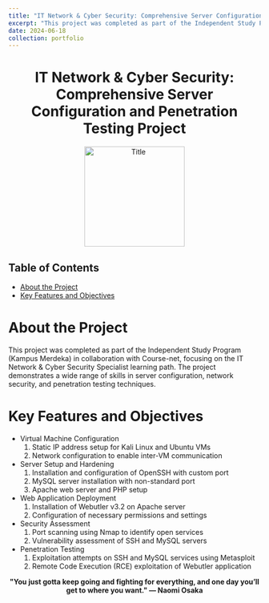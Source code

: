 ```yaml
---
title: "IT Network & Cyber Security: Comprehensive Server Configuration and Penetration Testing Project"
excerpt: "This project was completed as part of the Independent Study Program (Kampus Merdeka) in collaboration with Course-net, focusing on the IT Network & Cyber Security Specialist learning path. The project demonstrates a wide range of skills in server configuration, network security, and penetration testing techniques."
date: 2024-06-18
collection: portfolio
---
```

<div style="text-align:center;">
    <h1>IT Network & Cyber Security: Comprehensive Server Configuration and Penetration Testing Project</h1>
</div>

<div style="text-align:center;">
    <image src="/images/cy1.png" controls title="Title" height="200"></image>
</div>

## Table of Contents
- [About the Project](#about-the-project)
- [Key Features and Objectives](#key-features-and-objectives)

# About the Project
This project was completed as part of the Independent Study Program (Kampus Merdeka) in collaboration with Course-net, focusing on the IT Network & Cyber Security Specialist learning path. The project demonstrates a wide range of skills in server configuration, network security, and penetration testing techniques.

# Key Features and Objectives
- Virtual Machine Configuration
  1. Static IP address setup for Kali Linux and Ubuntu VMs
  2. Network configuration to enable inter-VM communication
- Server Setup and Hardening
  1. Installation and configuration of OpenSSH with custom port
  2. MySQL server installation with non-standard port
  3. Apache web server and PHP setup
- Web Application Deployment
  1. Installation of Webutler v3.2 on Apache server
  2. Configuration of necessary permissions and settings
- Security Assessment
  1. Port scanning using Nmap to identify open services
  2. Vulnerability assessment of SSH and MySQL servers
- Penetration Testing
  1. Exploitation attempts on SSH and MySQL services using Metasploit
  2. Remote Code Execution (RCE) exploitation of Webutler application

<p align="center">
  <strong>"You just gotta keep going and fighting for everything, and one day you’ll get to where you want." — Naomi Osaka</strong>
</p>